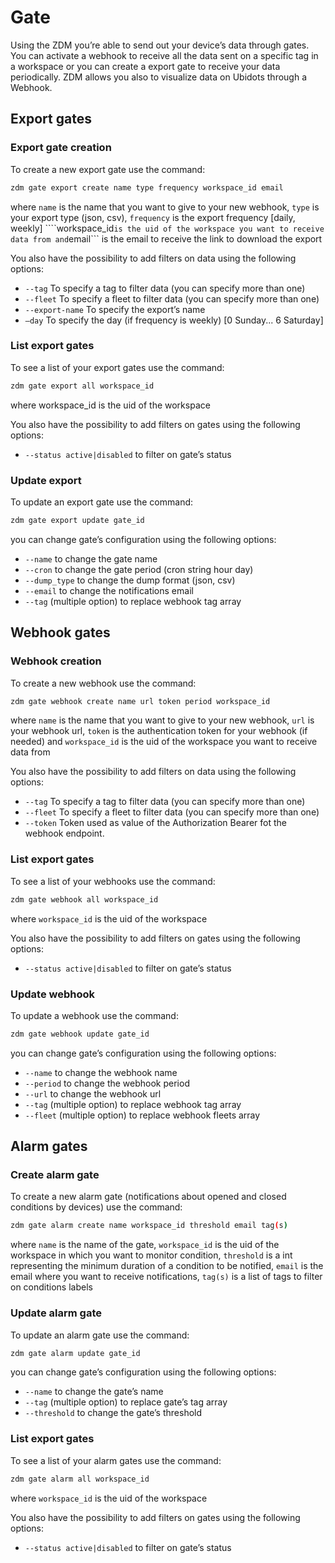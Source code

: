 # Gate
Using the ZDM you’re able to send out your device’s data through gates.
You can activate a webhook to receive all the data sent on a specific tag in a workspace or
you can create a export gate to receive your data periodically.
ZDM allows you also to visualize data on Ubidots through a Webhook.

## Export gates

### Export gate creation
To create a new export gate use the command:

```bash
zdm gate export create name type frequency workspace_id email
```

where ```name``` is the name that you want to give to your new webhook, ```type``` is your export type (json, csv), ```frequency``` is the export frequency [daily, weekly] ````workspace_id``` is the uid of the workspace you want to receive data from and ```email``` is the email to receive the link to download the export

You also have the possibility to add filters on data using the following options:

* ```--tag``` To specify a tag to filter data (you can specify more than one) 
* ```--fleet``` To specify a fleet to filter data (you can specify more than one) 
* ```--export-name``` To specify the export’s name 
* ```–day``` To specify the day (if frequency is weekly) [0 Sunday... 6 Saturday]

### List export gates

To see a list of your export gates use the command:

```bash
zdm gate export all workspace_id
```

where workspace_id is the uid of the workspace

You also have the possibility to add filters on gates using the following options:

* ```--status active|disabled``` to filter on gate’s status

### Update export

To update an export gate use the command:

```bash
zdm gate export update gate_id
```

you can change gate’s configuration using the following options: 
* ```--name``` to change the gate name 
* ```--cron``` to change the gate period (cron string hour day) 
* ```--dump_type``` to change the dump format (json, csv) 
* ```--email``` to change the notifications email 
* ```--tag``` (multiple option) to replace webhook tag array

## Webhook gates

### Webhook creation

To create a new webhook use the command:

```bash
zdm gate webhook create name url token period workspace_id
```

where ```name``` is the name that you want to give to your new webhook, ```url``` is your webhook url, ```token``` is the authentication token for your webhook (if needed) and ```workspace_id``` is the uid of the workspace you want to receive data from

You also have the possibility to add filters on data using the following options:

* ```--tag``` To specify a tag to filter data (you can specify more than one) 
* ```--fleet``` To specify a fleet to filter data (you can specify more than one) 
* ```--token``` Token used as value of the Authorization Bearer fot the webhook endpoint.

### List export gates

To see a list of your webhooks use the command:

```bash
zdm gate webhook all workspace_id
```

where ```workspace_id``` is the uid of the workspace

You also have the possibility to add filters on gates using the following options:

* ```--status active|disabled``` to filter on gate’s status

### Update webhook

To update a webhook use the command:

```bash
zdm gate webhook update gate_id
```

you can change gate’s configuration using the following options: 

* ```--name``` to change the webhook name 
* ```--period``` to change the webhook period 
* ```--url``` to change the webhook url 
* ```--tag``` (multiple option) to replace webhook tag array 
* ```--fleet``` (multiple option) to replace webhook fleets array

## Alarm gates

### Create alarm gate

To create a new alarm gate (notifications about opened and closed conditions by devices) use the command:

```bash
zdm gate alarm create name workspace_id threshold email tag(s)
```

where ```name``` is the name of the gate, ```workspace_id``` is the uid of the workspace in which you want to monitor condition, ```threshold``` is a int representing the minimum duration of a condition to be notified, ```email``` is the email where you want to receive notifications, ```tag(s)``` is a list of tags to filter on conditions labels

### Update alarm gate

To update an alarm gate use the command:

```bash
zdm gate alarm update gate_id
```

you can change gate’s configuration using the following options:

* ```--name``` to change the gate’s name 
* ```--tag``` (multiple option) to replace gate’s tag array 
* ```--threshold``` to change the gate’s threshold

### List export gates

To see a list of your alarm gates use the command:

```bash
zdm gate alarm all workspace_id
```
where ```workspace_id``` is the uid of the workspace

You also have the possibility to add filters on gates using the following options:

* ```--status active|disabled``` to filter on gate’s status
